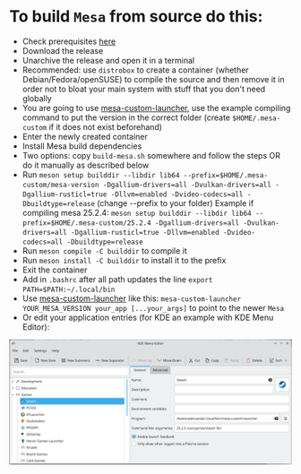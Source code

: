 # To build `Mesa` from source do this:
* Check prerequisites [here](https://docs.mesa3d.org/install.html)
* Download the release
* Unarchive the release and open it in a terminal
* Recommended: use `distrobox` to create a container (whether Debian/Fedora/openSUSE) to compile the source and then remove it in order not to bloat your main system with stuff that you don't need globally
* You are going to use [mesa-custom-launcher](https://github.com/AleksandarBayrev/mesa-custom-launcher), use the example compiling command to put the version in the correct folder (create `$HOME/.mesa-custom` if it does not exist beforehand)
* Enter the newly created container
* Install Mesa build dependencies
* Two options: copy `build-mesa.sh` somewhere and follow the steps OR do it manually as described below
* Run `meson setup builddir --libdir lib64 --prefix=$HOME/.mesa-custom/mesa-version -Dgallium-drivers=all -Dvulkan-drivers=all -Dgallium-rusticl=true -Dllvm=enabled -Dvideo-codecs=all -Dbuildtype=release` (change --prefix to your folder)
Example if compiling mesa 25.2.4: `meson setup builddir --libdir lib64 --prefix=$HOME/.mesa-custom/25.2.4 -Dgallium-drivers=all -Dvulkan-drivers=all -Dgallium-rusticl=true -Dllvm=enabled -Dvideo-codecs=all -Dbuildtype=release`
* Run `meson compile -C builddir` to compile it
* Run `meson install -C builddir` to install it to the prefix
* Exit the container
* Add in `.bashrc` after all path updates the line `export PATH=$PATH:~/.local/bin`
* Use [mesa-custom-launcher](https://github.com/AleksandarBayrev/mesa-custom-launcher) like this: `mesa-custom-launcher YOUR_MESA_VERSION your_app [...your_args]` to point to the newer `Mesa`
* Or edit your application entries (for KDE an example with KDE Menu Editor):
<img src="./kde-menu-howto.png" />